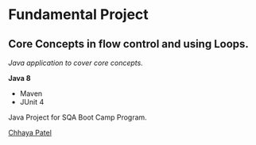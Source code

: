 # Fundamental Project
## Core Concepts in flow control and using Loops.

*Java application to cover core concepts.*

**Java 8**

* Maven
* JUnit 4

Java Project for SQA Boot Camp Program. 

[Chhaya Patel](https://github.com/captsqa/)